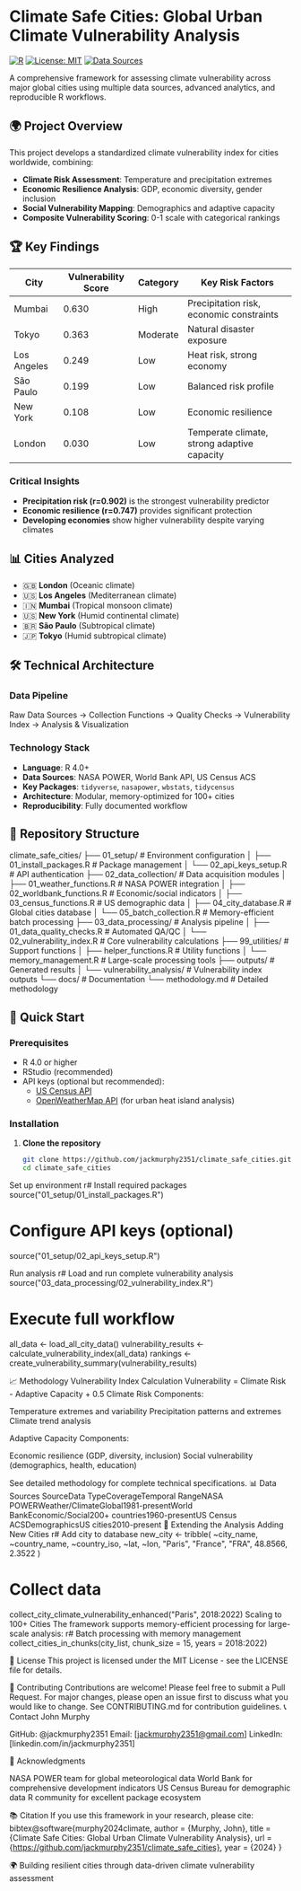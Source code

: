 # Climate Safe Cities: Global Urban Climate Vulnerability Analysis

[![R](https://img.shields.io/badge/R-4.0%2B-blue.svg)](https://www.r-project.org/)
[![License: MIT](https://img.shields.io/badge/License-MIT-yellow.svg)](https://opensource.org/licenses/MIT)
[![Data Sources](https://img.shields.io/badge/Data-NASA%20POWER%20%7C%20World%20Bank%20%7C%20US%20Census-green.svg)](#data-sources)

A comprehensive framework for assessing climate vulnerability across major global cities using multiple data sources, advanced analytics, and reproducible R workflows.

## 🌍 Project Overview

This project develops a standardized climate vulnerability index for cities worldwide, combining:
- **Climate Risk Assessment**: Temperature and precipitation extremes
- **Economic Resilience Analysis**: GDP, economic diversity, gender inclusion
- **Social Vulnerability Mapping**: Demographics and adaptive capacity
- **Composite Vulnerability Scoring**: 0-1 scale with categorical rankings

## 🏆 Key Findings

| City | Vulnerability Score | Category | Key Risk Factors |
|------|-------------------|----------|------------------|
| Mumbai | 0.630 | High | Precipitation risk, economic constraints |
| Tokyo | 0.363 | Moderate | Natural disaster exposure |
| Los Angeles | 0.249 | Low | Heat risk, strong economy |
| São Paulo | 0.199 | Low | Balanced risk profile |
| New York | 0.108 | Low | Economic resilience |
| London | 0.030 | Low | Temperate climate, strong adaptive capacity |

### Critical Insights
- **Precipitation risk (r=0.902)** is the strongest vulnerability predictor
- **Economic resilience (r=0.747)** provides significant protection
- **Developing economies** show higher vulnerability despite varying climates

## 📊 Cities Analyzed

- 🇬🇧 **London** (Oceanic climate)
- 🇺🇸 **Los Angeles** (Mediterranean climate)  
- 🇮🇳 **Mumbai** (Tropical monsoon climate)
- 🇺🇸 **New York** (Humid continental climate)
- 🇧🇷 **São Paulo** (Subtropical climate)
- 🇯🇵 **Tokyo** (Humid subtropical climate)

## 🛠️ Technical Architecture

### Data Pipeline
Raw Data Sources → Collection Functions → Quality Checks → Vulnerability Index → Analysis & Visualization

### Technology Stack
- **Language**: R 4.0+
- **Data Sources**: NASA POWER, World Bank API, US Census ACS
- **Key Packages**: `tidyverse`, `nasapower`, `wbstats`, `tidycensus`
- **Architecture**: Modular, memory-optimized for 100+ cities
- **Reproducibility**: Fully documented workflow

## 📁 Repository Structure
climate_safe_cities/
├── 01_setup/                          # Environment configuration
│   ├── 01_install_packages.R          # Package management
│   └── 02_api_keys_setup.R            # API authentication
├── 02_data_collection/                # Data acquisition modules
│   ├── 01_weather_functions.R         # NASA POWER integration
│   ├── 02_worldbank_functions.R       # Economic/social indicators
│   ├── 03_census_functions.R          # US demographic data
│   ├── 04_city_database.R             # Global cities database
│   └── 05_batch_collection.R          # Memory-efficient batch processing
├── 03_data_processing/                # Analysis pipeline
│   ├── 01_data_quality_checks.R       # Automated QA/QC
│   └── 02_vulnerability_index.R       # Core vulnerability calculations
├── 99_utilities/                      # Support functions
│   ├── helper_functions.R             # Utility functions
│   └── memory_management.R            # Large-scale processing tools
├── outputs/                           # Generated results
│   └── vulnerability_analysis/        # Vulnerability index outputs
└── docs/                              # Documentation
└── methodology.md                 # Detailed methodology

## 🚀 Quick Start

### Prerequisites
- R 4.0 or higher
- RStudio (recommended)
- API keys (optional but recommended):
  - [US Census API](https://api.census.gov/data/key_signup.html)
  - [OpenWeatherMap API](https://openweathermap.org/api) (for urban heat island analysis)

### Installation

1. **Clone the repository**
   ```bash
   git clone https://github.com/jackmurphy2351/climate_safe_cities.git
   cd climate_safe_cities

Set up environment
r# Install required packages
source("01_setup/01_install_packages.R")

# Configure API keys (optional)
source("01_setup/02_api_keys_setup.R")

Run analysis
r# Load and run complete vulnerability analysis
source("03_data_processing/02_vulnerability_index.R")

# Execute full workflow
all_data <- load_all_city_data()
vulnerability_results <- calculate_vulnerability_index(all_data)
rankings <- create_vulnerability_summary(vulnerability_results)


📈 Methodology
Vulnerability Index Calculation
Vulnerability = Climate Risk - Adaptive Capacity + 0.5
Climate Risk Components:

Temperature extremes and variability
Precipitation patterns and extremes
Climate trend analysis

Adaptive Capacity Components:

Economic resilience (GDP, diversity, inclusion)
Social vulnerability (demographics, health, education)

See detailed methodology for complete technical specifications.
📊 Data Sources
SourceData TypeCoverageTemporal RangeNASA POWERWeather/ClimateGlobal1981-presentWorld BankEconomic/Social200+ countries1960-presentUS Census ACSDemographicsUS cities2010-present
🔬 Extending the Analysis
Adding New Cities
r# Add city to database
new_city <- tribble(
  ~city_name, ~country_name, ~country_iso, ~lat, ~lon,
  "Paris", "France", "FRA", 48.8566, 2.3522
)

# Collect data
collect_city_climate_vulnerability_enhanced("Paris", 2018:2022)
Scaling to 100+ Cities
The framework supports memory-efficient processing for large-scale analysis:
r# Batch processing with memory management
collect_cities_in_chunks(city_list, chunk_size = 15, years = 2018:2022)

📄 License
This project is licensed under the MIT License - see the LICENSE file for details.

🤝 Contributing
Contributions are welcome! Please feel free to submit a Pull Request. For major changes, please open an issue first to discuss what you would like to change.
See CONTRIBUTING.md for contribution guidelines.
📞 Contact
John Murphy

GitHub: @jackmurphy2351
Email: [jackmurphy2351@gmail.com]
LinkedIn: [linkedin.com/in/jackmurphy2351]

🙏 Acknowledgments

NASA POWER team for global meteorological data
World Bank for comprehensive development indicators
US Census Bureau for demographic data
R community for excellent package ecosystem

📚 Citation
If you use this framework in your research, please cite:
bibtex@software{murphy2024climate,
  author = {Murphy, John},
  title = {Climate Safe Cities: Global Urban Climate Vulnerability Analysis},
  url = {https://github.com/jackmurphy2351/climate_safe_cities},
  year = {2024}
}

🌍 Building resilient cities through data-driven climate vulnerability assessment